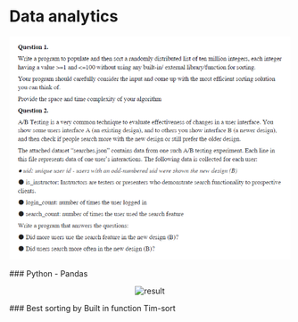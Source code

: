 # Data analytics
<p align="center">
    <img src="https://github.com/vasantvohra/data-analytics/blob/master/questions.png?raw=true" alt="Questions"/>
</p>
### Python - Pandas
<p align="center">
    <img src="https://github.com/vasantvohra/Image-Processing/blob/master/AB testing/AB testing result.PNG?raw=true" alt="result"/>
</p>
### Best sorting by Built in function Tim-sort